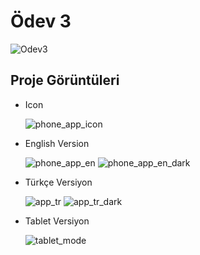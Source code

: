 # Ödev 3

![Odev3](https://github.com/dogukaanatlar/techcareer.net-Android/blob/main/Odev3/Odev3.jpg)

## Proje Görüntüleri

* Icon

    ![phone_app_icon](https://github.com/dogukaanatlar/techcareer.net-Android/blob/main/Odev3/phone_app_icon.jpg)

* English Version

  ![phone_app_en](https://github.com/dogukaanatlar/techcareer.net-Android/blob/main/Odev3/phone_app_en.jpg)
  ![phone_app_en_dark](https://github.com/dogukaanatlar/techcareer.net-Android/blob/main/Odev3/phone_app_en_dark.jpg)

* Türkçe Versiyon

  ![app_tr](https://github.com/dogukaanatlar/techcareer.net-Android/blob/main/Odev3/app_tr.jpg)
  ![app_tr_dark](https://github.com/dogukaanatlar/techcareer.net-Android/blob/main/Odev3/app_tr_dark.jpg)

* Tablet Versiyon

  ![tablet_mode](https://github.com/dogukaanatlar/techcareer.net-Android/blob/main/Odev3/tablet_mode.jpg)